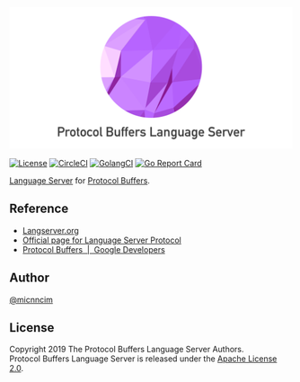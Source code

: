 ![](docs/assets/logo.png)

[![License][license-badge]][license]
[![CircleCI][circleci-badge]][circleci]
[![GolangCI][golangci-badge]][golangci]
[![Go Report Card][go-report-card-badge]][go-report-card]

[Language Server](https://langserver.org/) for [Protocol Buffers](https://developers.google.com/protocol-buffers/).

## Reference

- [Langserver.org](https://langserver.org/)
- [Official page for Language Server Protocol](https://microsoft.github.io/language-server-protocol/)
- [Protocol Buffers  |  Google Developers](https://developers.google.com/protocol-buffers/)

## Author

[@micnncim](https://github.com/micnncim)

## License

Copyright 2019 The Protocol Buffers Language Server Authors.  
Protocol Buffers Language Server is released under the [Apache License 2.0](./LICENSE).

<!-- badge links -->

[license]: LICENSE
[circleci]: https://circleci.com/gh/micnncim/workflows/protocol-buffers-language-server
[go-report-card]: https://goreportcard.com/report/github.com/micnncim/protocol-buffers-language-server
[golangci]: https://golangci.com/r/github.com/micnncim/protocol-buffers-language-server

[license-badge]: https://img.shields.io/badge/license-Apache%202.0-%23E93424
[circleci-badge]: https://img.shields.io/circleci/project/github/micnncim/protocol-buffers-language-server.svg?label=circleci&logo=circleci
[go-report-card-badge]: https://goreportcard.com/badge/github.com/micnncim/protocol-buffers-language-server
[golangci-badge]: https://golangci.com/badges/github.com/micnncim/protocol-buffers-language-server.svg
